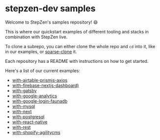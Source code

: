 # stepzen-dev samples

Welcome to StepZen's samples repository! 😄

This is where our quickstart examples of different tooling and stacks in combination with StepZen live. 

To clone a subrepo, you can either clone the whole repo and `cd` into it, like in our examples, or [sparse-clone](https://gist.github.com/aSapien/b1f69ab86340f10955ea4314c109f021) it.

Each repository has a README with instructions on how to get started.

Here's a list of our current examples:
- [with-airtable-prismjs-axios](https://github.com/stepzen-dev/examples/tree/main/with-airtable-prismjs-axios)
- [with-firebase-nextjs-dashboard)](https://github.com/stepzen-dev/examples/tree/main/with-firebase-nextjs-dashboard)
- [with-gatsby](https://github.com/stepzen-dev/examples/tree/main/with-gatsby)
- [with-google-analytics](https://github.com/stepzen-dev/examples/tree/main/with-google-analytics)
- [with-google-login-faunadb](https://github.com/stepzen-dev/examples/tree/main/with-google-login-faunadb)
- [with-mysql](https://github.com/stepzen-dev/examples/tree/main/with-mysql)
- [with-next](https://github.com/stepzen-dev/examples/tree/main/with-next)
- [with-postgresql](https://github.com/stepzen-dev/examples/tree/main/with-postgres)
- [with-react-native](https://github.com/stepzen-dev/examples/tree/main/with-react-native)
- [with-rest](https://github.com/stepzen-dev/examples/tree/main/with-rest)
- [with-shopify-agilitycms](https://github.com/stepzen-dev/examples/tree/main/with-shopify-agilitycms)
